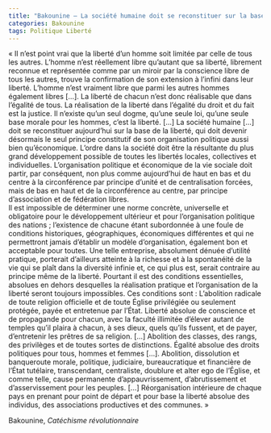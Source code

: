 ```yaml
---
title: "Bakounine – La société humaine doit se reconstituer sur la base de la liberté"
categories: Bakounine
tags: Politique Liberté
---
```


«  Il n’est point vrai que la liberté d’un homme soit limitée par celle de tous les autres. L’homme n’est réellement libre qu’autant que sa liberté, librement reconnue et représentée comme par un miroir par la conscience libre de tous les autres, trouve la confirmation de son extension à l’infini dans leur liberté. L’homme n’est vraiment libre que parmi les autres hommes également libres […]. La liberté de chacun n’est donc réalisable que dans l’égalité de tous. La réalisation de la liberté dans l’égalité du droit et du fait est la justice. Il n’existe qu’un seul dogme, qu’une seule loi, qu’une seule base morale pour les hommes, c’est la liberté. […] La société humaine […] doit se reconstituer aujourd’hui sur la base de la liberté, qui doit devenir désormais le seul principe constitutif de son organisation politique aussi bien qu’économique. L’ordre dans la société doit être la résultante du plus grand développement possible de toutes les libertés locales, collectives et individuelles. L’organisation politique et économique de la vie sociale doit partir, par conséquent, non plus comme aujourd’hui de haut en bas et du centre à la circonférence par principe d’unité et de centralisation forcées, mais de bas en haut et de la circonférence au centre, par principe d’association et de fédération libres.  
Il est impossible de déterminer une norme concrète, universelle et obligatoire pour le développement ultérieur et pour l’organisation politique des nations ; l’existence de chacune étant subordonnée à une foule de conditions historiques, géographiques, économiques différentes et qui ne permettront jamais d’établir un modèle d’organisation, également bon et acceptable pour toutes. Une telle entreprise, absolument dénuée d’utilité pratique, porterait d’ailleurs atteinte à la richesse et à la spontanéité de la vie qui se plaît dans la diversité infinie et, ce qui plus est, serait contraire au principe même de la liberté. Pourtant il est des conditions essentielles, absolues en dehors desquelles la réalisation pratique et l’organisation de la liberté seront toujours impossibles. Ces conditions sont : L’abolition radicale de toute religion officielle et de toute Église privilégiée ou seulement protégée, payée et entretenue par l’État. Liberté absolue de conscience et de propagande pour chacun, avec la faculté illimitée d’élever autant de temples qu’il plaira à chacun, à ses dieux, quels qu’ils fussent, et de payer, d’entretenir les prêtres de sa religion. […] Abolition des classes, des rangs, des privilèges et de toutes sortes de distinctions. Égalité absolue des droits politiques pour tous, hommes et femmes […]. Abolition, dissolution et banqueroute morale, politique, judiciaire, bureaucratique et financière de l’État tutélaire, transcendant, centraliste, doublure et alter ego de l’Église, et comme telle, cause permanente d’appauvrissement, d’abrutissement et d’asservissement pour les peuples. […] Réorganisation intérieure de chaque pays en prenant pour point de départ et pour base la liberté absolue des individus, des associations productives et des communes. »

Bakounine, _Catéchisme révolutionnaire_